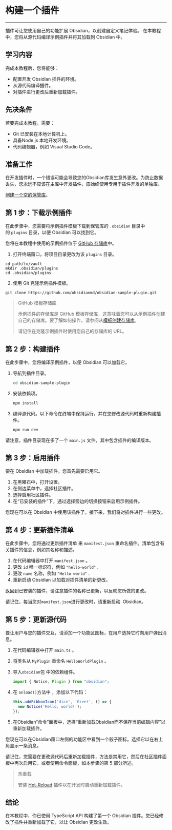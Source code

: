 <!--
 * @Author: Raistlind johnd0712@gmail.com
 * @Date: 2024-01-18 10:18:00
 * @LastEditors: Raistlind
 * @LastEditTime: 2024-01-18 10:18:00
 * @Description: 
-->

# 构建一个插件


---
插件可让您使用自己的功能扩展 Obsidian，以创建自定义笔记体验。
在本教程中，您将从源代码编译示例插件并将其加载到 Obsidian 中。

## 学习内容

完成本教程后，您将能够：
- 配置开发 Obsidian 插件的环境。
- 从源代码编译插件。
- 对插件进行更改后重新加载插件。

## 先决条件

若要完成本教程，需要：
- Git 已安装在本地计算机上。
- 具备Node.js 本地开发环境。
- 代码编辑器，例如 Visual Studio Code。

## 准备工作

在开发插件时，一个错误可能会导致您的Obsidian库发生意外更改。为防止数据丢失，您永远不应该在主库中开发插件，应始终使用专用于插件开发的单独库。

[创建一个空的保管库](https://help.obsidian.md/Getting+started/Create+a+vault#Create+empty+vault)。

## 第 1 步：下载示例插件

在此步骤中，您需要将示例插件模板下载到保管库的 `.obsidian` 目录中的 `plugins` 目录，以便 Obsidian 可以找到它。

您将在本教程中使用的示例插件位于 [GitHub 存储库](https://github.com/obsidianmd/obsidian-sample-plugin)中。

1. 打开终端窗口，将项目目录更改为该 `plugins` 目录。
```shell
cd path/to/vault
mkdir .obsidian/plugins
cd .obsidian/plugins
```

2. 使用 Git 克隆示例插件模板。
```shell
git clone https://github.com/obsidianmd/obsidian-sample-plugin.git
```

> GitHub 模板存储库
> 
> 示例插件的存储库是 GitHub 模板存储库，这意味着您可以从示例插件创建自己的存储库。要了解如何操作，请参阅从[模板创建存储库](https://docs.github.com/en/repositories/creating-and-managing-repositories/creating-a-repository-from-a-template#creating-a-repository-from-a-template)。
> 
> 请记住在克隆示例插件时使用您自己的存储库的 URL。
> 

## 第 2 步：构建插件

在此步骤中，您将编译示例插件，以便 Obsidian 可以加载它。

1. 导航到插件目录。
    ```bash
    cd obsidian-sample-plugin
    ```
    
1. 安装依赖项。
    ```bash
    npm install
    ```
    
3. 编译源代码。以下命令在终端中保持运行，并在您修改源代码时重新构建插件。
    ```bash
    npm run dev
    ```
    

请注意，插件目录现在多了一个 `main.js` 文件，其中包含插件的编译版本。

## 第 3 步：启用插件

要在 Obsidian 中加载插件，您首先需要启用它。

1. 在黑曜石中，打开设置。
2. 在侧边菜单中，选择社区插件。
3. 选择启用社区插件。
4. 在“已安装的插件”下，通过选择旁边的切换按钮来启用示例插件。

您现在可以在 Obsidian 中使用该插件了。接下来，我们将对插件进行一些更改。

## 第 4 步：更新插件清单

在此步骤中，您将通过更新插件清单 来 `manifest.json` 重命名插件。清单包含有关插件的信息，例如其名称和描述。

1. 在代码编辑器中打开 `manifest.json` 。
2. 更改 `id` 唯一标识符，例如 `"hello-world"` .
3. 更改 `name` 名称，例如 `"Hello world"` .
4. 重新启动 Obsidian 以加载对插件清单的新更改。

返回到已安装的插件，请注意插件的名称已更新，以反映您所做的更改。

请记住，每当您对`manifest.json`进行更改时，请重新启动  Obsidian。

## 第 5 步：更新源代码

要让用户与您的插件交互，请添加一个功能区图标，在用户选择它时向用户弹出消息。

1. 在代码编辑器中打开 `main.ts` 。
   
2. 将类名从 `MyPlugin` 重命名 `HelloWorldPlugin` 。
   
3. 导入`obsidian`包 中的依赖组件。
   
    ```ts
    import { Notice, Plugin } from "obsidian";
    ```
    
4. 在 `onload()`方法中 ，添加以下代码：
   
    ```ts
    this.addRibbonIcon('dice', 'Greet', () => {
      new Notice('Hello, world!');
    });
    ```
    
5. 在Obsidian“命令”面板中，选择“重新加载Obsidian而不保存当前编辑内容”以重新加载插件。
   

您现在可以在Obsidian窗口左侧的功能区中看到一个骰子图标。选择它以在右上角显示一条消息。

请记住，您需要在更改源代码后重新加载插件，方法是禁用它，然后在社区插件面板中再次启用它，或者使用命令面板，如本步骤的第 5 部分所述。

> 热重载
> 
> 安装 [Hot-Reload](https://github.com/pjeby/hot-reload) 插件以在开发时自动重新加载插件。
> 

## 结论

在本教程中，你已使用 TypeScript API 构建了第一个 Obsidian 插件。您已经修改了插件并重新加载了它，以让 Obsidian 更改生效。